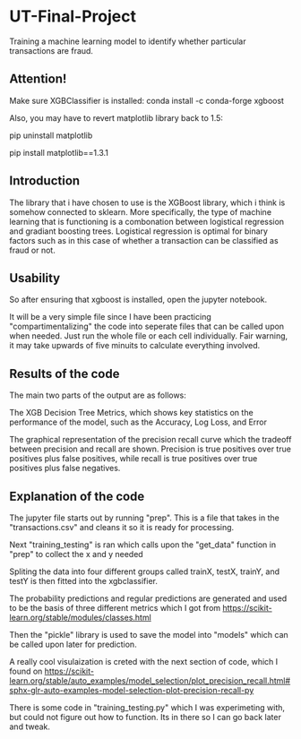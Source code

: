 # UT-Final-Project
Training a machine learning model to identify whether particular transactions are fraud.
## Attention!
Make sure XGBClassifier is installed: conda install -c conda-forge xgboost

Also, you may have to revert matplotlib library back to 1.5:

pip uninstall matplotlib

pip install matplotlib==1.3.1



## Introduction
The library that i have chosen to use is the XGBoost library, which i think is somehow connected to sklearn.
More specifically, the type of machine learning that is functioning is a combonation between logistical regression and gradiant boosting trees.
Logistical regression is optimal for binary factors such as in this case of whether a transaction can be classified as fraud or not.



## Usability
So after ensuring that xgboost is installed, open the jupyter notebook.

It will be a very simple file since I have been practicing "compartimentalizing" the code into seperate files that can be called
upon when needed. Just run the whole file or each cell individually. Fair warning, it may take upwards of five minuits to calculate everything involved.



## Results of the code
The main two parts of the output are as follows:

The XGB Decision Tree Metrics, which shows key statistics on the performance of the model, such as the Accuracy, Log Loss, and Error

The graphical representation of the precision recall curve which the tradeoff between precision and recall are shown.
Precision is true positives over true positives plus false positives, while recall is true positives over true positives plus false negatives.



## Explanation of the code
The jupyter file starts out by running "prep". This is a file that takes in the "transactions.csv" and cleans it so it is ready for processing.

Next "training_testing" is ran which calls upon the "get_data" function in "prep" to collect the x and y needed

Spliting the data into four different groups called trainX, testX, trainY, and testY is then fitted into the xgbclassifier.

The probability predictions and regular predictions are generated and used to be the basis of three different metrics which I got from https://scikit-learn.org/stable/modules/classes.html

Then the "pickle" library is used to save the model into "models" which can be called upon later for prediction.

A really cool visulaization is creted with the next section of code, which I found on https://scikit-learn.org/stable/auto_examples/model_selection/plot_precision_recall.html#sphx-glr-auto-examples-model-selection-plot-precision-recall-py

There is some code in "training_testing.py" which I was experimeting with, but could not figure out how to function. Its in there so I can go back later and tweak.
